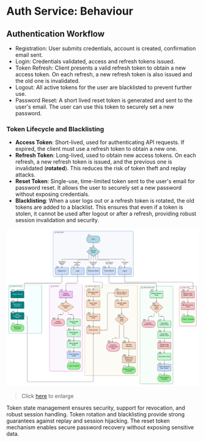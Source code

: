 # Auth Service: Behaviour

## Authentication Workflow

- Registration: User submits credentials, account is created, confirmation email sent.
- Login: Credentials validated, access and refresh tokens issued.
- Token Refresh: Client presents a valid refresh token to obtain a new access token.
  On each refresh, a new refresh token is also issued and the old one is invalidated.
- Logout: All active tokens for the user are blacklisted to prevent further use.
- Password Reset: A short lived reset token is generated and sent to the user's email.
  The user can use this token to securely set a new password.

### Token Lifecycle and Blacklisting

- **Access Token**: Short-lived, used for authenticating API requests.
  If expired, the client must use a refresh token to obtain a new one.
- **Refresh Token**: Long-lived, used to obtain new access tokens.
  On each refresh, a new refresh token is issued, and the previous one is invalidated (**rotated**).
  This reduces the risk of token theft and replay attacks.
- **Reset Token**: Single-use, time-limited token sent to the user's email for password reset.
  It allows the user to securely set a new password without exposing credentials.
- **Blacklisting**: When a user logs out or a refresh token is rotated,
  the old tokens are added to a blacklist. This ensures that even if a token is stolen,
  it cannot be used after logout or after a refresh, providing robust session invalidation and security.

![Auth Service Behavior](../../images/AuthBehavior.svg "Auth service Behavior")
> Click <a href="../../images/AuthBehavior.svg" target="_blank">here</a> to enlarge

Token state management ensures security,
support for revocation, and robust session handling.
Token rotation and blacklisting provide strong guarantees against replay and session hijacking.
The reset token mechanism enables secure password recovery without exposing sensitive data. 